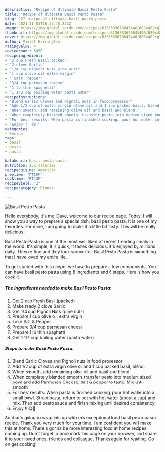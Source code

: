 ```yaml
---
description: "Recipe of Ultimate Basil Pesto Pasta"
title: "Recipe of Ultimate Basil Pesto Pasta"
slug: 237-recipe-of-ultimate-basil-pesto-pasta
date: 2021-11-01T16:37:48.823Z
image: https://img-global.cpcdn.com/recipes/6136383670845440/680x482cq70/basil-pesto-pasta-recipe-main-photo.jpg
thumbnail: https://img-global.cpcdn.com/recipes/6136383670845440/680x482cq70/basil-pesto-pasta-recipe-main-photo.jpg
cover: https://img-global.cpcdn.com/recipes/6136383670845440/680x482cq70/basil-pesto-pasta-recipe-main-photo.jpg
author: Violet Harrington
ratingvalue: 4
reviewcount: 5056
recipeingredient:
- "2 cup Fresh Basil packed"
- "2 clove Garlic"
- "1/4 cup Pignoli Nuts pine nuts"
- "1 cup olive oil extra virgin"
- " Salt  Pepper"
- "3/4 cup parmesan cheese"
- "1 lb thin spaghetti"
- "1 1/2 cup boiling water pasta water"
recipeinstructions:
- "Blend Garlic Cloves and Pignoli nuts in food processor"
- "Add 1/2 cup of extra virgin olive oil and 1 cup packed basil, blend."
- "When smooth, add remaining olive oil and basil and blend."
- "When completely blended smooth, transfer pesto into medium sized bowl and add Parmesan Cheese, Salt &amp; pepper to taste. Mix until smooth."
- "For best results: When pasta is finished cooking, pour hot water into a small bowl. Strain pasta, return to pot with hot water (about a cup) and mix. Then add pesto sauce and finish mixing until desired consistency."
- "Enjoy !! 😋🍴"
categories:
- Recipe
tags:
- basil
- pesto
- pasta

katakunci: basil pesto pasta 
nutrition: 252 calories
recipecuisine: American
preptime: "PT18M"
cooktime: "PT43M"
recipeyield: "2"
recipecategory: Dinner

---
```



![Basil Pesto Pasta](https://img-global.cpcdn.com/recipes/6136383670845440/680x482cq70/basil-pesto-pasta-recipe-main-photo.jpg)

Hello everybody, it's me, Dave, welcome to our recipe page. Today, I will show you a way to prepare a special dish, basil pesto pasta. It is one of my favorites. For mine, I am going to make it a little bit tasty. This will be really delicious.

Basil Pesto Pasta is one of the most well liked of recent trending meals in the world. It's simple, it is quick, it tastes delicious. It's enjoyed by millions daily. They're fine and they look wonderful. Basil Pesto Pasta is something that I have loved my entire life.




To get started with this recipe, we have to prepare a few components. You can have basil pesto pasta using 8 ingredients and 6 steps. Here is how you cook it.

<!--inarticleads1-->

##### The ingredients needed to make Basil Pesto Pasta:

1. Get 2 cup Fresh Basil (packed)
1. Make ready 2 clove Garlic
1. Get 1/4 cup Pignoli Nuts (pine nuts)
1. Prepare 1 cup olive oil, extra virgin
1. Take  Salt &amp; Pepper
1. Prepare 3/4 cup parmesan cheese
1. Prepare 1 lb thin spaghetti
1. Get 1 1/2 cup boiling water (pasta water)




<!--inarticleads2-->

##### Steps to make Basil Pesto Pasta:

1. Blend Garlic Cloves and Pignoli nuts in food processor
1. Add 1/2 cup of extra virgin olive oil and 1 cup packed basil, blend.
1. When smooth, add remaining olive oil and basil and blend.
1. When completely blended smooth, transfer pesto into medium sized bowl and add Parmesan Cheese, Salt &amp; pepper to taste. Mix until smooth.
1. For best results: When pasta is finished cooking, pour hot water into a small bowl. Strain pasta, return to pot with hot water (about a cup) and mix. Then add pesto sauce and finish mixing until desired consistency.
1. Enjoy !! 😋🍴




So that's going to wrap this up with this exceptional food basil pesto pasta recipe. Thank you very much for your time. I am confident you will make this at home. There's gonna be more interesting food at home recipes coming up. Don't forget to bookmark this page on your browser, and share it to your loved ones, friends and colleague. Thanks again for reading. Go on get cooking!
